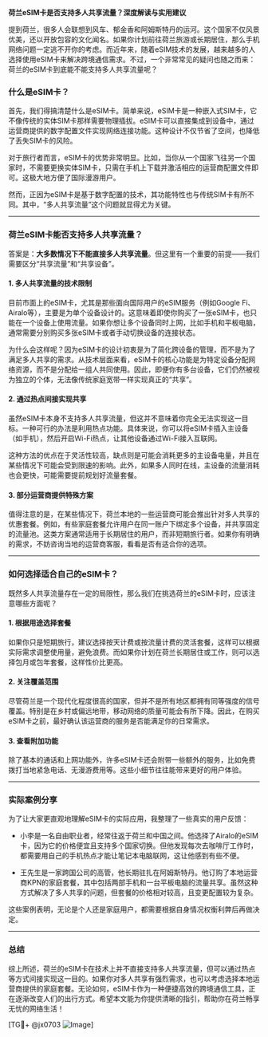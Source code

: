 **荷兰eSIM卡是否支持多人共享流量？深度解读与实用建议**

提到荷兰，很多人会联想到风车、郁金香和阿姆斯特丹的运河。这个国家不仅风景优美，还以开放包容的文化闻名。如果你计划前往荷兰旅游或长期居住，那么手机网络问题一定逃不开你的考虑。而近年来，随着eSIM技术的发展，越来越多的人选择使用eSIM卡来解决跨境通信需求。不过，一个非常常见的疑问也随之而来：荷兰的eSIM卡到底能不能支持多人共享流量呢？

### 什么是eSIM卡？

首先，我们得搞清楚什么是eSIM卡。简单来说，eSIM卡是一种嵌入式SIM卡，它不像传统的实体SIM卡那样需要物理插拔。eSIM卡可以直接集成到设备中，通过运营商提供的数字配置文件实现网络连接功能。这种设计不仅节省了空间，也降低了丢失SIM卡的风险。

对于旅行者而言，eSIM卡的优势非常明显。比如，当你从一个国家飞往另一个国家时，不需要更换实体SIM卡，只需在手机上下载并激活相应的运营商配置文件即可。这极大地方便了国际漫游用户。

然而，正因为eSIM卡是基于数字配置的技术，其功能特性也与传统SIM卡有所不同。其中，“多人共享流量”这个问题就显得尤为关键。

---

### 荷兰eSIM卡能否支持多人共享流量？

答案是：**大多数情况下不能直接多人共享流量**。但这里有一个重要的前提——我们需要区分“共享流量”和“共享设备”。

#### 1. **多人共享流量的技术限制**
目前市面上的eSIM卡，尤其是那些面向国际用户的eSIM服务（例如Google Fi、Airalo等），主要是为单个设备设计的。这意味着即使你购买了一张eSIM卡，也只能在一个设备上使用流量。如果你想让多个设备同时上网，比如手机和平板电脑，通常需要分别购买多张eSIM卡或者手动切换设备的连接状态。

为什么会这样呢？因为eSIM卡的设计初衷是为了简化跨设备的管理，而不是为了满足多人共享的需求。从技术层面来看，eSIM卡的核心功能是为特定设备分配网络资源，而不是分配给一组人共同使用。因此，即便你有多台设备，它们仍然被视为独立的个体，无法像传统家庭宽带一样实现真正的“共享”。

#### 2. **通过热点间接实现共享**
虽然eSIM卡本身不支持多人共享流量，但这并不意味着你完全无法实现这一目标。一种可行的办法是利用热点功能。具体来说，你可以将eSIM卡插入主设备（如手机），然后开启Wi-Fi热点，让其他设备通过Wi-Fi接入互联网。

这种方法的优点在于灵活性较高，缺点则是可能会消耗更多的主设备电量，并且在某些情况下可能会受到限速的影响。此外，如果多人同时在线，主设备的流量消耗也会更快，可能需要提前规划好流量套餐。

#### 3. **部分运营商提供特殊方案**
值得注意的是，在某些情况下，荷兰本地的一些运营商可能会推出针对多人共享的优惠套餐。例如，有些家庭套餐允许用户在同一账户下绑定多个设备，并共享固定的流量池。这类方案通常适用于长期居住的用户，而非短期旅行者。如果你有明确的需求，不妨咨询当地的运营商客服，看看是否有适合你的选项。

---

### 如何选择适合自己的eSIM卡？

既然多人共享流量存在一定的局限性，那么我们在挑选荷兰的eSIM卡时，应该注意哪些方面呢？

#### 1. **根据用途选择套餐**
如果你只是短期旅行，建议选择按天计费或按流量计费的灵活套餐，这样可以根据实际需求调整使用量，避免浪费。而如果你计划在荷兰长期居住或工作，则可以选择包月或包年套餐，这样性价比更高。

#### 2. **关注覆盖范围**
尽管荷兰是一个现代化程度很高的国家，但并不是所有地区都拥有同等强度的信号覆盖。特别是在乡村或偏远地带，移动网络的质量可能会有所下降。因此，在购买eSIM卡之前，最好确认该运营商的服务是否能满足你的日常需求。

#### 3. **查看附加功能**
除了基本的通话和上网功能外，许多eSIM卡还会附带一些额外的服务，比如免费拨打当地紧急电话、无漫游费用等。这些小细节往往能带来更好的用户体验。

---

### 实际案例分享

为了让大家更直观地理解eSIM卡的实际应用，我整理了一些真实的用户反馈：

- 小李是一名自由职业者，经常往返于荷兰和中国之间。他选择了Airalo的eSIM卡，因为它的价格便宜且支持多个国家切换。但他发现每次去咖啡厅工作时，都需要用自己的手机热点才能让笔记本电脑联网，这让他感到有些不便。
  
- 王先生是一家跨国公司的高管，他长期驻扎在阿姆斯特丹。他订购了本地运营商KPN的家庭套餐，其中包括两部手机和一台平板电脑的流量共享。虽然这种方式解决了多人共享的问题，但套餐的价格相对较高，且变更配置较为复杂。

这些案例表明，无论是个人还是家庭用户，都需要根据自身情况权衡利弊后再做决定。

---

### 总结

综上所述，荷兰的eSIM卡在技术上并不直接支持多人共享流量，但可以通过热点等方式间接实现这一目的。如果你对多人共享有强烈需求，也可以考虑选择本地运营商提供的家庭套餐。无论如何，eSIM卡作为一种便捷高效的跨境通信工具，正在逐渐改变人们的出行方式。希望本文能为你提供清晰的指引，帮助你在荷兰畅享无忧的网络生活！

[TG💪+ @jx0703 ![Image](https://github.com/user-attachments/assets/dbca1d08-cadb-493c-b0ec-ad6f7a83f270)]